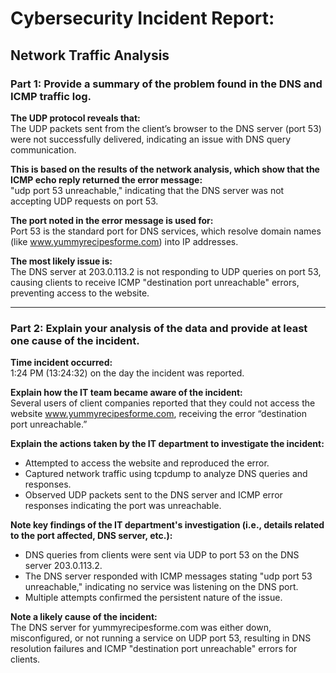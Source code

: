 # Cybersecurity Incident Report:  
## Network Traffic Analysis

### Part 1: Provide a summary of the problem found in the DNS and ICMP traffic log.

**The UDP protocol reveals that:**  
The UDP packets sent from the client’s browser to the DNS server (port 53) were not successfully delivered, indicating an issue with DNS query communication.

**This is based on the results of the network analysis, which show that the ICMP echo reply returned the error message:**  
"udp port 53 unreachable," indicating that the DNS server was not accepting UDP requests on port 53.

**The port noted in the error message is used for:**  
Port 53 is the standard port for DNS services, which resolve domain names (like www.yummyrecipesforme.com) into IP addresses.

**The most likely issue is:**  
The DNS server at 203.0.113.2 is not responding to UDP queries on port 53, causing clients to receive ICMP "destination port unreachable" errors, preventing access to the website.

---

### Part 2: Explain your analysis of the data and provide at least one cause of the incident.

**Time incident occurred:**  
1:24 PM (13:24:32) on the day the incident was reported.

**Explain how the IT team became aware of the incident:**  
Several users of client companies reported that they could not access the website www.yummyrecipesforme.com, receiving the error “destination port unreachable.”

**Explain the actions taken by the IT department to investigate the incident:**  
- Attempted to access the website and reproduced the error.  
- Captured network traffic using tcpdump to analyze DNS queries and responses.  
- Observed UDP packets sent to the DNS server and ICMP error responses indicating the port was unreachable.  

**Note key findings of the IT department's investigation (i.e., details related to the port affected, DNS server, etc.):**  
- DNS queries from clients were sent via UDP to port 53 on the DNS server 203.0.113.2.  
- The DNS server responded with ICMP messages stating "udp port 53 unreachable," indicating no service was listening on the DNS port.  
- Multiple attempts confirmed the persistent nature of the issue.  

**Note a likely cause of the incident:**  
The DNS server for yummyrecipesforme.com was either down, misconfigured, or not running a service on UDP port 53, resulting in DNS resolution failures and ICMP "destination port unreachable" errors for clients.
